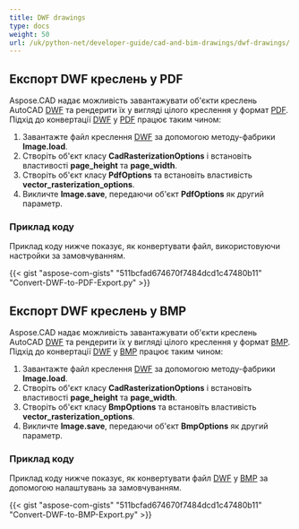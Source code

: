 ```yaml
---
title: DWF drawings
type: docs
weight: 50
url: /uk/python-net/developer-guide/cad-and-bim-drawings/dwf-drawings/
---
```


## **Експорт DWF креслень у PDF**

Aspose.CAD надає можливість завантажувати об'єкти креслень AutoCAD [DWF](https://docs.fileformat.com/cad/dwf/) та рендерити їх у вигляді цілого креслення у формат [PDF](https://docs.fileformat.com/pdf/). Підхід до конвертації [DWF](https://docs.fileformat.com/cad/dwf/) у [PDF](https://docs.fileformat.com/pdf/) працює таким чином:

1. Завантажте файл креслення [DWF](https://docs.fileformat.com/cad/dwf/) за допомогою методу-фабрики **Image.load**.
1. Створіть об'єкт класу **CadRasterizationOptions** і встановіть властивості **page_height** та **page_width**.
1. Створіть об'єкт класу **PdfOptions** та встановіть властивість **vector_rasterization_options**.
1. Викличте **Image.save**, передаючи об'єкт **PdfOptions** як другий параметр.

### Приклад коду

Приклад коду нижче показує, як конвертувати файл, використовуючи настройки за замовчуванням.


{{< gist "aspose-com-gists" "511bcfad674670f7484dcd1c47480b11" "Convert-DWF-to-PDF-Export.py" >}}

## **Експорт DWF креслень у BMP**

Aspose.CAD надає можливість завантажувати об'єкти креслень AutoCAD [DWF](https://docs.fileformat.com/cad/dwf/) та рендерити їх у вигляді цілого креслення у формат [BMP](https://docs.fileformat.com/image/bmp/). Підхід до конвертації [DWF](https://docs.fileformat.com/cad/dwf/) у [BMP](https://docs.fileformat.com/image/bmp/) працює таким чином:

1. Завантажте файл креслення [DWF](https://docs.fileformat.com/cad/dwf/) за допомогою методу-фабрики **Image.load**.
1. Створіть об'єкт класу **CadRasterizationOptions** і встановіть властивості **page_height** та **page_width**.
1. Створіть об'єкт класу **BmpOptions** та встановіть властивість **vector_rasterization_options**.
1. Викличте **Image.save**, передаючи об'єкт **BmpOptions** як другий параметр.

### Приклад коду

Приклад коду нижче показує, як конвертувати файл [DWF](https://docs.fileformat.com/cad/dwf/) у [BMP](https://docs.fileformat.com/image/bmp/) за допомогою налаштувань за замовчуванням.

{{< gist "aspose-com-gists" "511bcfad674670f7484dcd1c47480b11" "Convert-DWF-to-BMP-Export.py" >}}
